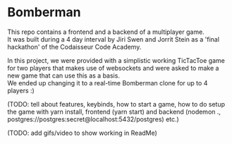 # Bomberman

This repo contains a frontend and a backend of a multiplayer game.  
It was built during a 4 day interval by Jiri Swen and Jorrit Stein as a 'final hackathon' of the Codaisseur Code Academy.  

In this project, we were provided with a simplistic working TicTacToe game for two players that makes use of websockets and were asked to make a new game that can use this as a basis.  
We ended up changing it to a real-time Bomberman clone for up to 4 players :)

(TODO: tell about features, keybinds, how to start a game, how to do setup the game with yarn install, frontend (yarn start) and backend (nodemon ., postgres://postgres:secret@localhost:5432/postgres) etc.)

(TODO: add gifs/video to show working in ReadMe)
